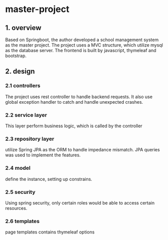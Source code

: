 # master-project
## 1. overview
Based on Springboot, the author developed a school management system as the master project. The project uses
a MVC structure, which utilize mysql as the database server. The frontend is built by javascript, thymeleaf and bootstrap.
## 2. design
### 2.1 controllers
The project uses rest controller to handle backend requests. It also use global exception
handler to catch and handle unexpected crashes.
### 2.2 service layer
This layer perform business logic, which is called by the controller
### 2.3 repository layer
utilize Spring JPA as the ORM to handle impedance mismatch.
JPA queries was used to implement the features.
### 2.4 model
define the instance, setting up constrains.
### 2.5 security
Using spring security, only certain roles would be able to access certain resources.
### 2.6 templates
page templates contains thymeleaf options
